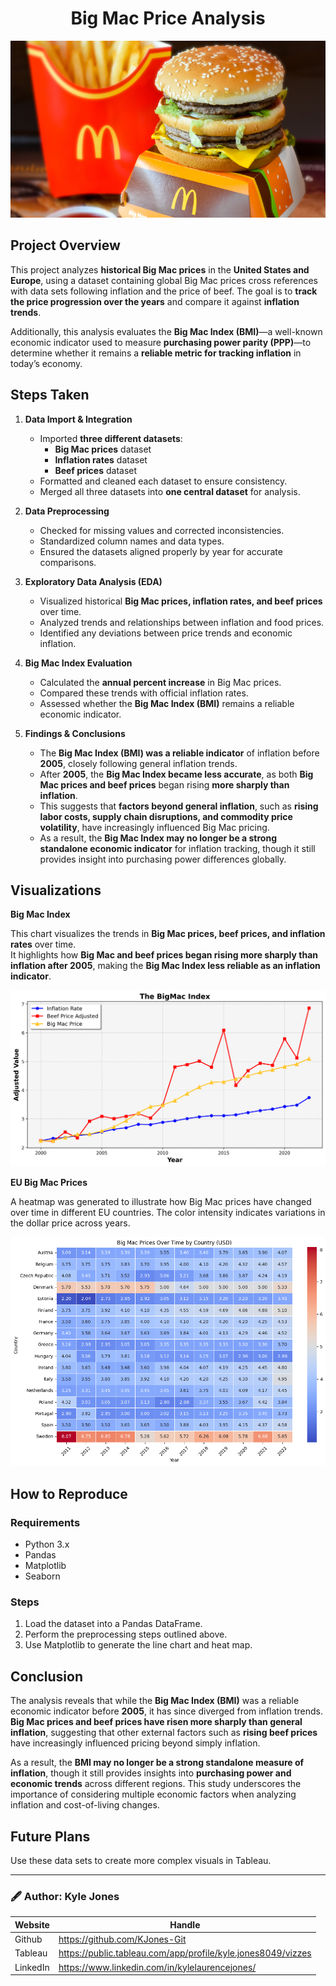
<div align="center">
  <h1> Big Mac Price Analysis</h1>
</div>

<div align="center">
  <img src="https://github.com/KJones-Git/Big_Mac_Index/blob/bb926b441d2b031144a2a070f3a57b265884b282/big_mac_index_pic.jpg?raw=true" alt="Big Mac Index" width="750"/>
</div>

## Project Overview  
This project analyzes **historical Big Mac prices** in the **United States and Europe**, using a dataset containing global Big Mac prices cross references with data sets following inflation and the price of beef. The goal is to **track the price progression over the years** and compare it against **inflation trends**.

Additionally, this analysis evaluates the **Big Mac Index (BMI)**—a well-known economic indicator used to measure **purchasing power parity (PPP)**—to determine whether it remains a **reliable metric for tracking inflation** in today’s economy.

## Steps Taken

1. **Data Import & Integration**  
   - Imported **three different datasets**:  
     - **Big Mac prices** dataset  
     - **Inflation rates** dataset  
     - **Beef prices** dataset  
   - Formatted and cleaned each dataset to ensure consistency.  
   - Merged all three datasets into **one central dataset** for analysis.  

2. **Data Preprocessing**  
   - Checked for missing values and corrected inconsistencies.  
   - Standardized column names and data types.  
   - Ensured the datasets aligned properly by year for accurate comparisons.  

3. **Exploratory Data Analysis (EDA)**  
   - Visualized historical **Big Mac prices, inflation rates, and beef prices** over time.  
   - Analyzed trends and relationships between inflation and food prices.  
   - Identified any deviations between price trends and economic inflation.  

4. **Big Mac Index Evaluation**  
   - Calculated the **annual percent increase** in Big Mac prices.  
   - Compared these trends with official inflation rates.  
   - Assessed whether the **Big Mac Index (BMI)** remains a reliable economic indicator.  

5. **Findings & Conclusions**
   - The **Big Mac Index (BMI) was a reliable indicator** of inflation before **2005**, closely following general inflation trends.
   - After **2005**, the **Big Mac Index became less accurate**, as both **Big Mac prices and beef prices** began rising **more sharply than inflation**.
   - This suggests that **factors beyond general inflation**, such as **rising labor costs, supply chain disruptions, and commodity price volatility**, have increasingly influenced Big Mac pricing.
   - As a result, the **Big Mac Index may no longer be a strong standalone economic indicator** for inflation tracking, though it still provides insight into purchasing power differences globally.  



## Visualizations

**Big Mac Index**

This chart visualizes the trends in **Big Mac prices, beef prices, and inflation rates** over time.  
It highlights how **Big Mac and beef prices began rising more sharply than inflation after 2005**, making the **Big Mac Index less reliable as an inflation indicator**.


![image_alt](https://github.com/KJones-Git/Big_Mac_Index/blob/72e614d0761103771bc1344bb8b398d536dadf1e/big_mac_chart.png)

**EU Big Mac Prices**

A heatmap was generated to illustrate how Big Mac prices have changed over time in different EU countries. The color intensity indicates variations in the dollar price across years.

![image_alt](https://github.com/KJones-Git/Big_Mac_Index/blob/b4914afa85b569991d506e14efdae14bfa0bfd9b/EU_heatmap.png)


## How to Reproduce
### Requirements
- Python 3.x
- Pandas
- Matplotlib
- Seaborn

### Steps
1. Load the dataset into a Pandas DataFrame.
2. Perform the preprocessing steps outlined above.
3. Use Matplotlib to generate the line chart and heat map.

## Conclusion

The analysis reveals that while the **Big Mac Index (BMI)** was a reliable economic indicator before **2005**, it has since diverged from inflation trends. **Big Mac prices and beef prices have risen more sharply than general inflation**, suggesting that other external factors such as **rising beef prices** have increasingly influenced pricing beyond simply inflation.

As a result, the **BMI may no longer be a strong standalone measure of inflation**, though it still provides insights into **purchasing power and economic trends** across different regions. This study underscores the importance of considering multiple economic factors when analyzing inflation and cost-of-living changes.


## Future Plans
Use these data sets to create more complex visuals in Tableau.

---
### 🖋 Author: Kyle Jones
|Website     |  Handle   | 
|---------|-----------------|
|Github| https://github.com/KJones-Git        |
|Tableau |   https://public.tableau.com/app/profile/kyle.jones8049/vizzes      |
|LinkedIn |  https://www.linkedin.com/in/kylelaurencejones/      |
